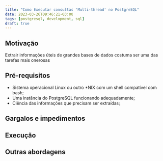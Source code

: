 ```yaml
---
title: "Como Executar consultas 'Multi-thread' no PostgreSQL"
date: 2023-03-26T09:46:21-03:00
tags: [postgresql, development, sql]
draft: true
---
```


## Motivação

Extrair informações úteis de grandes bases de dados costuma ser uma das tarefas mais onerosas



## Pré-requisitos

- Sistema operacional Linux ou outro *NIX com um shell compatível com bash;
- Uma instância do PostgreSQL funcionando adequadamente; 
- Ciência das informações que precisam ser extraídas;



## Gargalos e impedimentos



## Execução



## Outras abordagens
